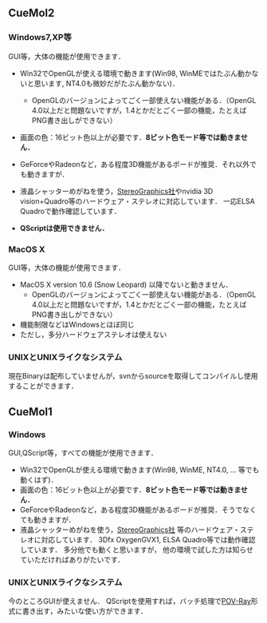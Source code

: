 ## CueMol2
### Windows7,XP等 
GUI等，大体の機能が使用できます．

* Win32でOpenGLが使える環境で動きます(Win98, WinMEではたぶん動かないと思います, NT4.0も微妙だがたぶん動かない)． 
    *  OpenGLのバージョンによってごく一部使えない機能がある．（OpenGL 4.0以上だと問題ないですが，1.4とかだとごく一部の機能，たとえばPNG書き出しができない）
* 画面の色：16ビット色以上が必要です．**8ビット色モード等では動きません．**
* GeForceやRadeonなど，ある程度3D機能があるボードが推奨．それ以外でも動きますが．
* 液晶シャッターめがねを使う，[StereoGraphics社](http://www.stereographics.com)やnvidia 3D vision+Quadro等のハードウェア・ステレオに対応しています．
一応ELSA Quadroで動作確認しています．

*  **QScriptは使用できません．**

### MacOS X
GUI等，大体の機能が使用できます．

*  MacOS X version 10.6 (Snow Leopard) 以降でないと動きません．
    *  OpenGLのバージョンによってごく一部使えない機能がある．（OpenGL 4.0以上だと問題ないですが，1.4とかだとごく一部の機能，たとえばPNG書き出しができない）
*  機能制限などはWindowsとほぼ同じ
*  ただし，多分ハードウェアステレオは使えない

### UNIXとUNIXライクなシステム
現在Binaryは配布していませんが，svnからsourceを取得してコンパイルし使用することができます．


## CueMol1
### Windows
GUI,QScript等，すべての機能が使用できます．

* Win32でOpenGLが使える環境で動きます(Win98, WinME, NT4.0, … 等でも動くはず)． 
* 画面の色：16ビット色以上が必要です．**8ビット色モード等では動きません．**
* GeForceやRadeonなど，ある程度3D機能があるボードが推奨．そうでなくても動きますが．
* 液晶シャッターめがねを使う，[StereoGraphics社](http://www.stereographics.com)
等のハードウェア・ステレオに対応しています．
3Dfx OxygenGVX1, ELSA Quadro等では動作確認しています．
多分他でも動くと思いますが，
他の環境で試した方は知らせていただければありがたいです．


### UNIXとUNIXライクなシステム

今のところGUIが使えません．
QScriptを使用すれば，バッチ処理で[POV-Ray](http://www.povray.org)形式に書き出す，みたいな使い方ができます．